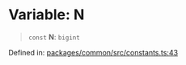 # Variable: N

> `const` **N**: `bigint`

Defined in: [packages/common/src/constants.ts:43](https://github.com/dcdpr/did-btcr2-js/blob/4a717493e735221d072999f212891939f4de3f23/packages/common/src/constants.ts#L43)
